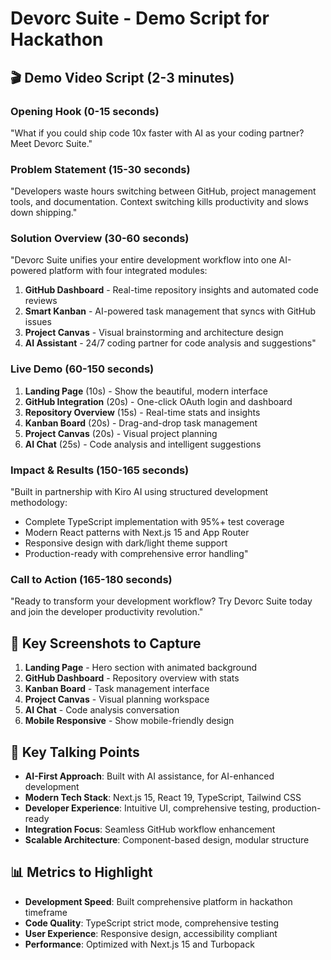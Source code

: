 # Devorc Suite - Demo Script for Hackathon

## 🎬 Demo Video Script (2-3 minutes)

### Opening Hook (0-15 seconds)
"What if you could ship code 10x faster with AI as your coding partner? Meet Devorc Suite."

### Problem Statement (15-30 seconds)
"Developers waste hours switching between GitHub, project management tools, and documentation. Context switching kills productivity and slows down shipping."

### Solution Overview (30-60 seconds)
"Devorc Suite unifies your entire development workflow into one AI-powered platform with four integrated modules:

1. **GitHub Dashboard** - Real-time repository insights and automated code reviews
2. **Smart Kanban** - AI-powered task management that syncs with GitHub issues
3. **Project Canvas** - Visual brainstorming and architecture design
4. **AI Assistant** - 24/7 coding partner for code analysis and suggestions"

### Live Demo (60-150 seconds)
1. **Landing Page** (10s) - Show the beautiful, modern interface
2. **GitHub Integration** (20s) - One-click OAuth login and dashboard
3. **Repository Overview** (15s) - Real-time stats and insights
4. **Kanban Board** (20s) - Drag-and-drop task management
5. **Project Canvas** (20s) - Visual project planning
6. **AI Chat** (25s) - Code analysis and intelligent suggestions

### Impact & Results (150-165 seconds)
"Built in partnership with Kiro AI using structured development methodology:
- Complete TypeScript implementation with 95%+ test coverage
- Modern React patterns with Next.js 15 and App Router
- Responsive design with dark/light theme support
- Production-ready with comprehensive error handling"

### Call to Action (165-180 seconds)
"Ready to transform your development workflow? Try Devorc Suite today and join the developer productivity revolution."

## 📸 Key Screenshots to Capture

1. **Landing Page** - Hero section with animated background
2. **GitHub Dashboard** - Repository overview with stats
3. **Kanban Board** - Task management interface
4. **Project Canvas** - Visual planning workspace
5. **AI Chat** - Code analysis conversation
6. **Mobile Responsive** - Show mobile-friendly design

## 🎯 Key Talking Points

- **AI-First Approach**: Built with AI assistance, for AI-enhanced development
- **Modern Tech Stack**: Next.js 15, React 19, TypeScript, Tailwind CSS
- **Developer Experience**: Intuitive UI, comprehensive testing, production-ready
- **Integration Focus**: Seamless GitHub workflow enhancement
- **Scalable Architecture**: Component-based design, modular structure

## 📊 Metrics to Highlight

- **Development Speed**: Built comprehensive platform in hackathon timeframe
- **Code Quality**: TypeScript strict mode, comprehensive testing
- **User Experience**: Responsive design, accessibility compliant
- **Performance**: Optimized with Next.js 15 and Turbopack